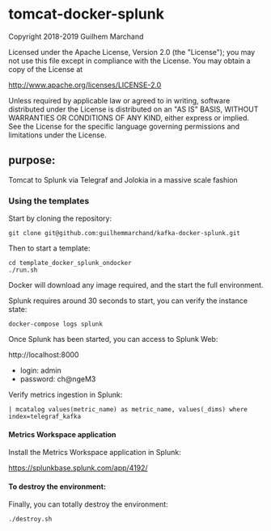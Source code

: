 # tomcat-docker-splunk

Copyright 2018-2019 Guilhem Marchand

Licensed under the Apache License, Version 2.0 (the "License");
you may not use this file except in compliance with the License.
You may obtain a copy of the License at

http://www.apache.org/licenses/LICENSE-2.0

Unless required by applicable law or agreed to in writing, software
distributed under the License is distributed on an "AS IS" BASIS,
WITHOUT WARRANTIES OR CONDITIONS OF ANY KIND, either express or implied.
See the License for the specific language governing permissions and
limitations under the License.

## purpose:

Tomcat to Splunk via Telegraf and Jolokia in a massive scale fashion

### Using the templates

Start by cloning the repository:

```
git clone git@github.com:guilhemmarchand/kafka-docker-splunk.git
```

Then to start a template:

```
cd template_docker_splunk_ondocker
./run.sh
```

Docker will download any image required, and the start the full environment.

Splunk requires around 30 seconds to start, you can verify the instance state:

```
docker-compose logs splunk
```

Once Splunk has been started, you can access to Splunk Web:

http://localhost:8000

- login: admin
- password: ch@ngeM3

Verify metrics ingestion in Splunk:

```
| mcatalog values(metric_name) as metric_name, values(_dims) where index=telegraf_kafka
```

#### Metrics Workspace application

Install the Metrics Workspace application in Splunk:

https://splunkbase.splunk.com/app/4192/

#### To destroy the environment:

Finally, you can totally destroy the environment:

```
./destroy.sh
```
